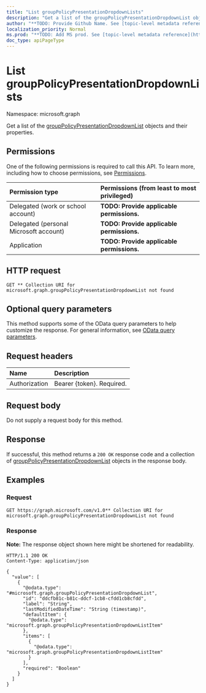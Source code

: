 ```yaml
---
title: "List groupPolicyPresentationDropdownLists"
description: "Get a list of the groupPolicyPresentationDropdownList objects and their properties."
author: "**TODO: Provide Github Name. See [topic-level metadata reference](https://msgo.azurewebsites.net/add/document/guidelines/metadata.html#topic-level-metadata)**"
localization_priority: Normal
ms.prod: "**TODO: Add MS prod. See [topic-level metadata reference](https://msgo.azurewebsites.net/add/document/guidelines/metadata.html#topic-level-metadata)**"
doc_type: apiPageType
---
```


# List groupPolicyPresentationDropdownLists
Namespace: microsoft.graph



Get a list of the [groupPolicyPresentationDropdownList](../resources/grouppolicypresentationdropdownlist.md) objects and their properties.

## Permissions
One of the following permissions is required to call this API. To learn more, including how to choose permissions, see [Permissions](/graph/permissions-reference).

|Permission type|Permissions (from least to most privileged)|
|:---|:---|
|Delegated (work or school account)|**TODO: Provide applicable permissions.**|
|Delegated (personal Microsoft account)|**TODO: Provide applicable permissions.**|
|Application|**TODO: Provide applicable permissions.**|

## HTTP request

<!-- {
  "blockType": "ignored"
}
-->
``` http
GET ** Collection URI for microsoft.graph.groupPolicyPresentationDropdownList not found
```

## Optional query parameters
This method supports some of the OData query parameters to help customize the response. For general information, see [OData query parameters](/graph/query-parameters).

## Request headers
|Name|Description|
|:---|:---|
|Authorization|Bearer {token}. Required.|

## Request body
Do not supply a request body for this method.

## Response

If successful, this method returns a `200 OK` response code and a collection of [groupPolicyPresentationDropdownList](../resources/grouppolicypresentationdropdownlist.md) objects in the response body.

## Examples

### Request
<!-- {
  "blockType": "request",
  "name": "list_grouppolicypresentationdropdownlist"
}
-->
``` http
GET https://graph.microsoft.com/v1.0** Collection URI for microsoft.graph.groupPolicyPresentationDropdownList not found
```


### Response
**Note:** The response object shown here might be shortened for readability.
<!-- {
  "blockType": "response",
  "truncated": true,
  "@odata.type": "Collection(microsoft.graph.groupPolicyPresentationDropdownList)"
}
-->
``` http
HTTP/1.1 200 OK
Content-Type: application/json

{
  "value": [
    {
      "@odata.type": "#microsoft.graph.groupPolicyPresentationDropdownList",
      "id": "ddcfb81c-b81c-ddcf-1cb8-cfdd1cb8cfdd",
      "label": "String",
      "lastModifiedDateTime": "String (timestamp)",
      "defaultItem": {
        "@odata.type": "microsoft.graph.groupPolicyPresentationDropdownListItem"
      },
      "items": [
        {
          "@odata.type": "microsoft.graph.groupPolicyPresentationDropdownListItem"
        }
      ],
      "required": "Boolean"
    }
  ]
}
```

